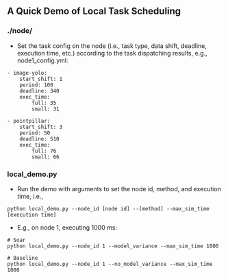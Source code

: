 ## A Quick Demo of Local Task Scheduling

### ./node/

- Set the task config on the node (i.e., task type, data shift, deadline, execution time, etc.) according to the task dispatching results, e.g., node1_config.yml:
```
- image-yolo:
    start_shift: 1
    period: 100
    deadline: 340
    exec_time:
        full: 35
        small: 31

- pointpillar:
    start_shift: 3
    period: 50
    deadline: 510
    exec_time:
        full: 76
        small: 66
```

### local_demo.py

- Run the demo with arguments to set the node id, method, and execution time, i.e.,
```
python local_demo.py --node_id [node id] --[method] --max_sim_time [execution time]
```

- E.g., on node 1, executing 1000 ms:
```
# Soar
python local_demo.py --node_id 1 --model_variance --max_sim_time 1000

# Baseline
python local_demo.py --node_id 1 --no_model_variance --max_sim_time 1000
```